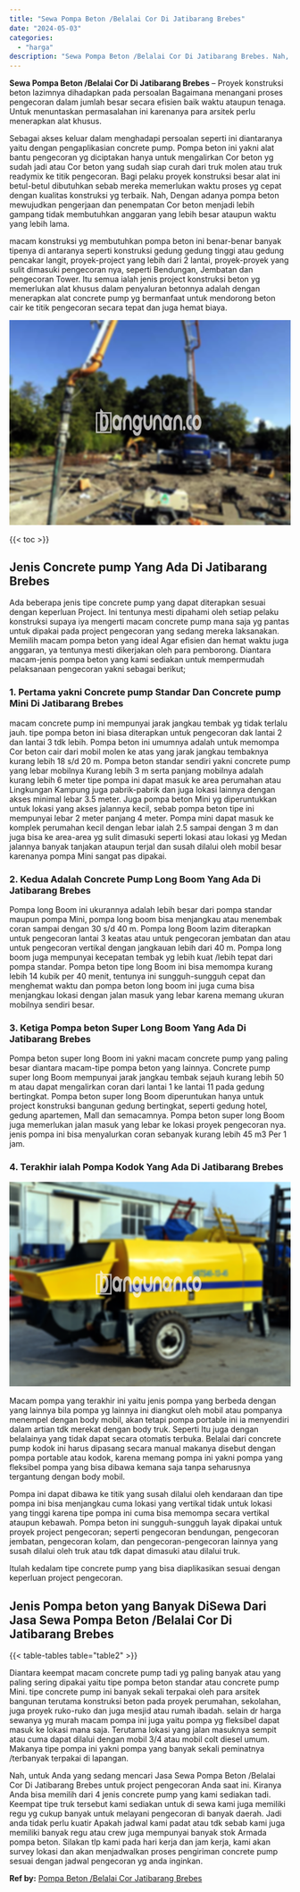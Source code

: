 ```yaml
---
title: "Sewa Pompa Beton /Belalai Cor Di Jatibarang Brebes"
date: "2024-05-03"
categories: 
  - "harga"
description: "Sewa Pompa Beton /Belalai Cor Di Jatibarang Brebes. Nah, untuk Anda yang sedang mencari Jasa Sewa Pompa Beton /Belalai Cor Di Jatibarang Brebes untuk project..."
---
```


**Sewa Pompa Beton /Belalai Cor Di Jatibarang Brebes** – Proyek konstruksi beton lazimnya dihadapkan pada persoalan Bagaimana menangani proses pengecoran dalam jumlah besar secara efisien baik waktu ataupun tenaga. Untuk menuntaskan permasalahan ini karenanya para arsitek perlu menerapkan alat khusus.

Sebagai akses keluar dalam menghadapi persoalan seperti ini diantaranya yaitu dengan pengaplikasian concrete pump. Pompa beton ini yakni alat bantu pengecoran yg diciptakan hanya untuk mengalirkan Cor beton yg sudah jadi atau Cor beton yang sudah siap curah dari truk molen atau truk readymix ke titik pengecoran. Bagi pelaku proyek konstruksi besar alat ini betul-betul dibutuhkan sebab mereka memerlukan waktu proses yg cepat dengan kualitas konstruksi yg terbaik. Nah, Dengan adanya pompa beton mewujudkan pengerjaan dan penempatan Cor beton menjadi lebih gampang tidak membutuhkan anggaran yang lebih besar ataupun waktu yang lebih lama.

macam konstruksi yg membutuhkan pompa beton ini benar-benar banyak tipenya di antaranya seperti konstruksi gedung gedung tinggi atau gedung pencakar langit, proyek-project yang lebih dari 2 lantai, proyek-proyek yang sulit dimasuki pengecoran nya, seperti Bendungan, Jembatan dan pengecoran Tower. Itu semua ialah jenis project konstruksi beton yg memerlukan alat khusus dalam penyaluran betonnya adalah dengan menerapkan alat concrete pump yg bermanfaat untuk mendorong beton cair ke titik pengecoran secara tepat dan juga hemat biaya.

![Sewa Pompa Beton /Belalai Cor Di Jatibarang Brebes](/images/sewa-concrete-pump-12.png)

{{< toc >}}

## Jenis Concrete pump Yang Ada Di Jatibarang Brebes

Ada beberapa jenis tipe concrete pump yang dapat diterapkan sesuai dengan keperluan Project. Ini tentunya mesti dipahami oleh setiap pelaku konstruksi supaya iya mengerti macam concrete pump mana saja yg pantas untuk dipakai pada project pengecoran yang sedang mereka laksanakan. Memilih macam pompa beton yang ideal Agar efisien dan hemat waktu juga anggaran, ya tentunya mesti dikerjakan oleh para pemborong. Diantara macam-jenis pompa beton yang kami sediakan untuk mempermudah pelaksanaan pengecoran yakni sebagai berikut;

### 1\. Pertama yakni Concrete pump Standar Dan Concrete pump Mini Di Jatibarang Brebes

macam concrete pump ini mempunyai jarak jangkau tembak yg tidak terlalu jauh. tipe pompa beton ini biasa diterapkan untuk pengecoran dak lantai 2 dan lantai 3 tdk lebih. Pompa beton ini umumnya adalah untuk memompa Cor beton cair dari mobil molen ke atas yang jarak jangkau tembaknya kurang lebih 18 s/d 20 m. Pompa beton standar sendiri yakni concrete pump yang lebar mobilnya Kurang lebih 3 m serta panjang mobilnya adalah kurang lebih 6 meter tipe pompa ini dapat masuk ke area perumahan atau Lingkungan Kampung juga pabrik-pabrik dan juga lokasi lainnya dengan akses minimal lebar 3.5 meter. Juga pompa beton Mini yg diperuntukkan untuk lokasi yang akses jalannya kecil, sebab pompa beton tipe ini mempunyai lebar 2 meter panjang 4 meter. Pompa mini dapat masuk ke komplek perumahan kecil dengan lebar ialah 2.5 sampai dengan 3 m dan juga bisa ke area-area yg sulit dimasuki seperti lokasi atau lokasi yg Medan jalannya banyak tanjakan ataupun terjal dan susah dilalui oleh mobil besar karenanya pompa Mini sangat pas dipakai.

### 2\. Kedua Adalah Concrete Pump Long Boom Yang Ada Di Jatibarang Brebes

Pompa long Boom ini ukurannya adalah lebih besar dari pompa standar maupun pompa Mini, pompa long boom bisa menjangkau atau menembak coran sampai dengan 30 s/d 40 m. Pompa long Boom lazim diterapkan untuk pengecoran lantai 3 keatas atau untuk pengecoran jembatan dan atau untuk pengecoran vertikal dengan jangkauan lebih dari 40 m. Pompa long boom juga mempunyai kecepatan tembak yg lebih kuat /lebih tepat dari pompa standar. Pompa beton tipe long Boom ini bisa memompa kurang lebih 14 kubik per 40 menit, tentunya ini sungguh-sungguh cepat dan menghemat waktu dan pompa beton long boom ini juga cuma bisa menjangkau lokasi dengan jalan masuk yang lebar karena memang ukuran mobilnya sendiri besar.

### 3\. Ketiga Pompa beton Super Long Boom Yang Ada Di Jatibarang Brebes

Pompa beton super long Boom ini yakni macam concrete pump yang paling besar diantara macam-tipe pompa beton yang lainnya. Concrete pump super long Boom mempunyai jarak jangkau tembak sejauh kurang lebih 50 m atau dapat mengalirkan coran dari lantai 1 ke lantai 11 pada gedung bertingkat. Pompa beton super long Boom diperuntukan hanya untuk project konstruksi bangunan gedung bertingkat, seperti gedung hotel, gedung apartemen, Mall dan semacamnya. Pompa beton super long Boom juga memerlukan jalan masuk yang lebar ke lokasi proyek pengecoran nya. jenis pompa ini bisa menyalurkan coran sebanyak kurang lebih 45 m3 Per 1 jam.

### 4\. Terakhir ialah Pompa Kodok Yang Ada Di Jatibarang Brebes

![Sewa Pompa Beton /Belalai Cor Di Jatibarang Brebes](/images/sewa-concrete-pump-20.png)

Macam pompa yang terakhir ini yaitu jenis pompa yang berbeda dengan yang lainnya bila pompa yg lainnya ini diangkut oleh mobil atau pompanya menempel dengan body mobil, akan tetapi pompa portable ini ia menyendiri dalam artian tdk merekat dengan body truk. Seperti Itu juga dengan belalainya yang tidak dapat secara otomatis terbuka. Belalai dari concrete pump kodok ini harus dipasang secara manual makanya disebut dengan pompa portable atau kodok, karena memang pompa ini yakni pompa yang fleksibel pompa yang bisa dibawa kemana saja tanpa seharusnya tergantung dengan body mobil.

Pompa ini dapat dibawa ke titik yang susah dilalui oleh kendaraan dan tipe pompa ini bisa menjangkau cuma lokasi yang vertikal tidak untuk lokasi yang tinggi karena tipe pompa ini cuma bisa memompa secara vertikal ataupun kebawah. Pompa beton ini sungguh-sungguh layak dipakai untuk proyek project pengecoran; seperti pengecoran bendungan, pengecoran jembatan, pengecoran kolam, dan pengecoran-pengecoran lainnya yang susah dilalui oleh truk atau tdk dapat dimasuki atau dilalui truk.

Itulah kedalam tipe concrete pump yang bisa diaplikasikan sesuai dengan keperluan project pengecoran.

## Jenis Pompa beton yang Banyak DiSewa Dari Jasa Sewa Pompa Beton /Belalai Cor Di Jatibarang Brebes

{{< table-tables table="table2" >}}

Diantara keempat macam concrete pump tadi yg paling banyak atau yang paling sering dipakai yaitu tipe pompa beton standar atau concrete pump Mini. tipe concrete pump ini banyak sekali terpakai oleh para arsitek bangunan terutama konstruksi beton pada proyek perumahan, sekolahan, juga proyek ruko-ruko dan juga mesjid atau rumah ibadah. selain dr harga sewanya yg murah macam pompa ini juga yaitu pompa yg fleksibel dapat masuk ke lokasi mana saja. Terutama lokasi yang jalan masuknya sempit atau cuma dapat dilalui dengan mobil 3/4 atau mobil colt diesel umum. Makanya tipe pompa ini yakni pompa yang banyak sekali peminatnya /terbanyak terpakai di lapangan.

Nah, untuk Anda yang sedang mencari Jasa Sewa Pompa Beton /Belalai Cor Di Jatibarang Brebes untuk project pengecoran Anda saat ini. Kiranya Anda bisa memilih dari 4 jenis concrete pump yang kami sediakan tadi. Keempat tipe truk tersebut kami sediakan untuk di sewa kami juga memiliki regu yg cukup banyak untuk melayani pengecoran di banyak daerah. Jadi anda tidak perlu kuatir Apakah jadwal kami padat atau tdk sebab kami juga memiliki banyak regu atau crew juga mempunyai banyak stok Armada pompa beton. Silakan tlp kami pada hari kerja dan jam kerja, kami akan survey lokasi dan akan menjadwalkan proses pengiriman concrete pump sesuai dengan jadwal pengecoran yg anda inginkan.

**Ref by:** [Pompa Beton /Belalai Cor Jatibarang Brebes](https://id.wikipedia.org/wiki/Pompa)
